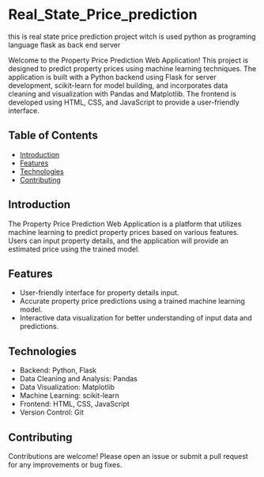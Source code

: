 # Real_State_Price_prediction
this is real state price prediction project witch is used python as programing language flask as back end server 

Welcome to the Property Price Prediction Web Application! This project is designed to predict property prices using machine learning techniques. The application is built with a Python backend using Flask for server development, scikit-learn for model building, and incorporates data cleaning and visualization with Pandas and Matplotlib. The frontend is developed using HTML, CSS, and JavaScript to provide a user-friendly interface.

## Table of Contents

- [Introduction](#introduction)
- [Features](#features)
- [Technologies](#technologies)
- [Contributing](#contributing)


## Introduction

The Property Price Prediction Web Application is a platform that utilizes machine learning to predict property prices based on various features. Users can input property details, and the application will provide an estimated price using the trained model.

## Features

- User-friendly interface for property details input.
- Accurate property price predictions using a trained machine learning model.
- Interactive data visualization for better understanding of input data and predictions.

## Technologies

- Backend: Python, Flask
- Data Cleaning and Analysis: Pandas
- Data Visualization: Matplotlib
- Machine Learning: scikit-learn
- Frontend: HTML, CSS, JavaScript
- Version Control: Git


## Contributing

Contributions are welcome! Please open an issue or submit a pull request for any improvements or bug fixes.
